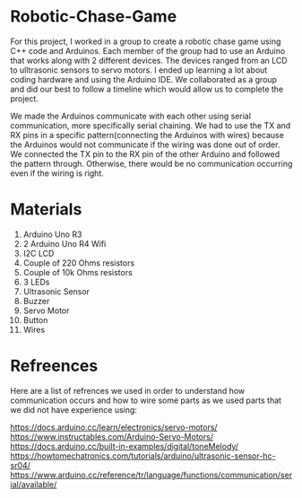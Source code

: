 # Robotic-Chase-Game

For this project, I worked in a group to create a robotic chase game using C++ code and Arduinos. Each member of the group had to use an Arduino that works along with 2 different devices. The devices ranged from an LCD to ulltrasonic sensors to servo motors. I ended up learning a lot about coding hardware and using the Arduino IDE. We collaborated as a group and did our best to follow a timeline which would allow us to complete the project.

We made the Arduinos communicate with each other using serial communication, more specifically serial chaining. We had to use the TX and RX pins in a specific pattern(connecting the Arduinos with wires) because the Arduinos would not communicate if the wiring was done out of order. We connected the TX pin to the RX pin of the other Arduino and followed the pattern through. Otherwise, there would be no communication occurring even if the wiring is right.

# Materials

1. Arduino Uno R3
2. 2 Arduino Uno R4 Wifi
3. I2C LCD
4. Couple of 220 Ohms resistors
5. Couple of 10k Ohms resistors
6. 3 LEDs
7. Ultrasonic Sensor
8. Buzzer
9. Servo Motor
10. Button
11. Wires

# Refreences

Here are a list of refrences we used in order to understand how communication occurs and how to wire some parts as we used parts that we did not have experience using:

https://docs.arduino.cc/learn/electronics/servo-motors/ 
https://www.instructables.com/Arduino-Servo-Motors/
https://docs.arduino.cc/built-in-examples/digital/toneMelody/ 
https://howtomechatronics.com/tutorials/arduino/ultrasonic-sensor-hc-sr04/ 
https://www.arduino.cc/reference/tr/language/functions/communication/serial/available/

